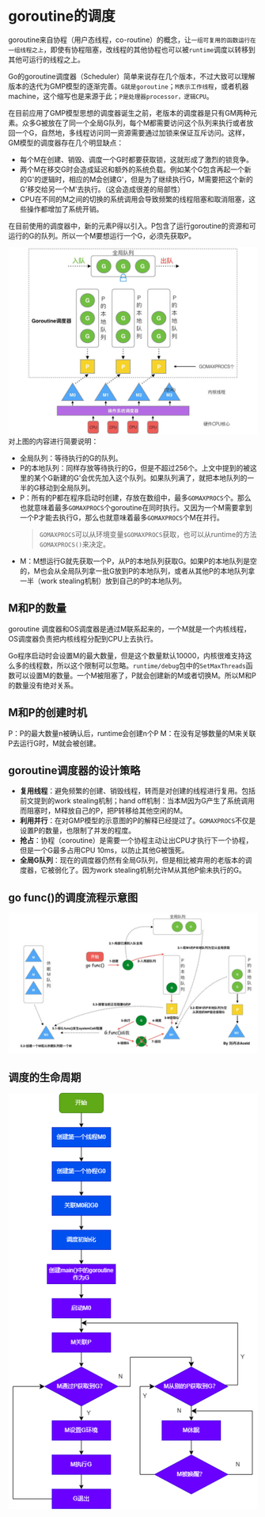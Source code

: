 # goroutine的调度
goroutine来自协程（用户态线程，co-routine）的概念，让`一组可复用的函数运行在一组线程之上`，即使有协程阻塞，改线程的其他协程也可以被`runtime`调度以转移到其他可运行的线程之上。

Go的goroutine调度器（Scheduler）简单来说存在几个版本，不过大致可以理解版本的迭代为GMP模型的逐渐完善。`G就是goroutine`；`M表示工作线程`，或者机器machine，这个缩写也是来源于此；`P是处理器processor，逻辑CPU`。

在目前应用了GMP模型思想的调度器诞生之前，老版本的调度器是只有GM两种元素。众多G被放在了同一个全局G队列，每个M都需要访问这个队列来执行或者放回一个G，自然地，多线程访问同一资源需要通过加锁来保证互斥访问。这样，GM模型的调度器存在几个明显缺点：
- 每个M在创建、销毁、调度一个G时都要获取锁，这就形成了激烈的锁竞争。
- 两个M在移交G时会造成延迟和额外的系统负载。例如某个G包含再起一个新的G'的逻辑时，相应的M会创建G'，但是为了继续执行G，M需要把这个新的G'移交给另一个M'去执行。（这会造成很差的局部性）
- CPU在不同的M之间的切换的系统调用会导致频繁的线程阻塞和取消阻塞，这些操作都增加了系统开销。

在目前使用的调度器中，新的元素P得以引入。P包含了运行goroutine的资源和可运行的G的队列。所以一个M要想运行一个G，必须先获取P。

![GMP Module](GMPModule.png)
对上图的内容进行简要说明：
- 全局队列：等待执行的G的队列。
- P的本地队列：同样存放等待执行的G，但是不超过256个。上文中提到的被这里的某个G新建的G'会优先加入这个队列。如果队列满了，就把本地队列的一半的G移动到全局队列。
- P：所有的P都在程序启动时创建，存放在数组中，最多`GOMAXPROCS`个。那么也就意味着最多`GOMAXPROCS`个goroutine在同时执行。又因为一个M需要拿到一个P才能去执行G，那么也就意味着最多`GOMAXPROCS`个M在并行。
  >`GOMAXPROCS`可以从环境变量`$GOMAXPROCS`获取，也可以从runtime的方法`GOMAXPROCS()`来决定。
- M：M想运行G就先获取一个P，从P的本地队列获取G。如果P的本地队列是空的，M也会从全局队列拿一批G放到P的本地队列，或者从其他P的本地队列拿一半（work stealing机制）放到自己的P的本地队列。

## M和P的数量
goroutine 调度器和OS调度器是通过M联系起来的，一个M就是一个内核线程，OS调度器负责把内核线程分配到CPU上去执行。

Go程序启动时会设置M的最大数量，但是这个数量默认10000，内核很难支持这么多的线程数，所以这个限制可以忽略。`runtime/debug`包中的`SetMaxThreads`函数可以设置M的数量。一个M被阻塞了，P就会创建新的M或者切换M。所以M和P的数量没有绝对关系。

## M和P的创建时机
P：P的最大数量n被确认后，runtime会创建n个P
M：在没有足够数量的M来关联P去运行G时，M就会被创建。

## goroutine调度器的设计策略
- **复用线程**：避免频繁的创建、销毁线程，转而是对创建的线程进行复用。包括前文提到的work stealing机制；hand off机制：当本M因为G产生了系统调用而阻塞时，M释放自己的P，把P转移给其他空闲的M。
- **利用并行**：在对GMP模型的示意图的P的解释已经提过了。`GOMAXPROCS`不仅是设置P的数量，也限制了并发的程度。
- **抢占**：协程（coroutine）是需要一个协程主动让出CPU才执行下一个协程，但是一个G最多占用CPU 10ms，以防止其他G被饿死。
- **全局G队列**：现在的调度器仍然有全局G队列，但是相比被弃用的老版本的调度器，它被弱化了。因为work stealing机制允许M从其他P偷未执行的G。

## go func()的调度流程示意图
![go func() schedule process](gofunc()scheduleprocess.png)

## 调度的生命周期
![Scheduler Lifecycle](schedulerLifecycle.png)